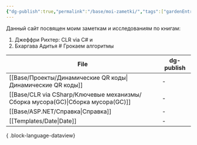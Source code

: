 ```yaml
---
{"dg-publish":true,"permalink":"/base/moi-zametki/","tags":["gardenEntry"]}
---
```



Данный сайт посвящен моим заметкам и исследованиям по книгам:
1. Джеффри Рихтер: CLR via C# и 
2. Бхаргава Адитья # Грокаем алгоритмы


| File                                                                               | dg-publish |
| ---------------------------------------------------------------------------------- | ---------- |
| [[Base/Проекты/Динамические QR коды\|Динамические QR коды]]                     | \-         |
| [[Base/CLR via CSharp/Ключевые механизмы/Сборка мусора(GC)\|Сборка мусора(GC)]] | \-         |
| [[Base/ASP.NET/Справка\|Справка]]                                               | \-         |
| [[Templates/Date\|Date]]                                                        | \-         |

{ .block-language-dataview}
